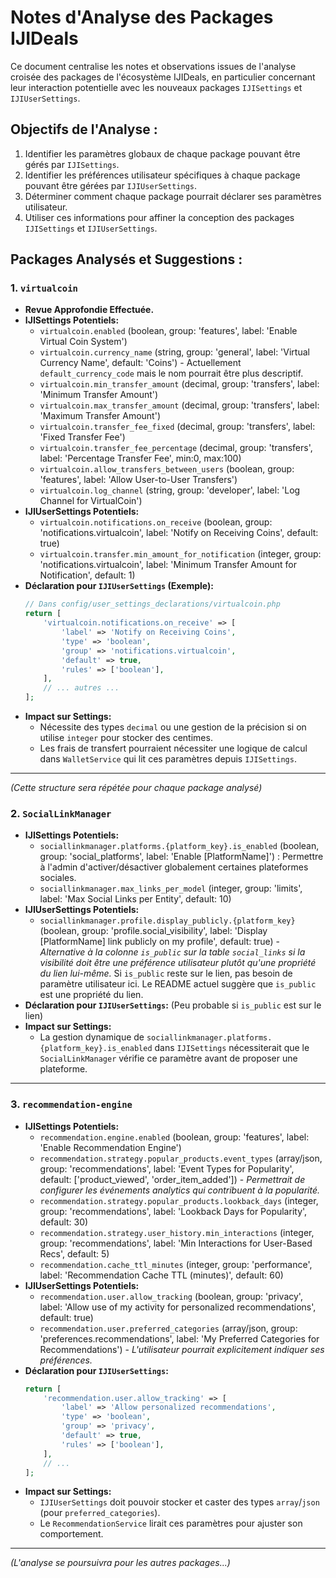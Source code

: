 # Notes d'Analyse des Packages IJIDeals

Ce document centralise les notes et observations issues de l'analyse croisée des packages de l'écosystème IJIDeals, en particulier concernant leur interaction potentielle avec les nouveaux packages `IJISettings` et `IJIUserSettings`.

## Objectifs de l'Analyse :

1.  Identifier les paramètres globaux de chaque package pouvant être gérés par `IJISettings`.
2.  Identifier les préférences utilisateur spécifiques à chaque package pouvant être gérées par `IJIUserSettings`.
3.  Déterminer comment chaque package pourrait déclarer ses paramètres utilisateur.
4.  Utiliser ces informations pour affiner la conception des packages `IJISettings` et `IJIUserSettings`.

## Packages Analysés et Suggestions :

### 1. `virtualcoin`
*   **Revue Approfondie Effectuée.**
*   **IJISettings Potentiels:**
    *   `virtualcoin.enabled` (boolean, group: 'features', label: 'Enable Virtual Coin System')
    *   `virtualcoin.currency_name` (string, group: 'general', label: 'Virtual Currency Name', default: 'Coins') - Actuellement `default_currency_code` mais le nom pourrait être plus descriptif.
    *   `virtualcoin.min_transfer_amount` (decimal, group: 'transfers', label: 'Minimum Transfer Amount')
    *   `virtualcoin.max_transfer_amount` (decimal, group: 'transfers', label: 'Maximum Transfer Amount')
    *   `virtualcoin.transfer_fee_fixed` (decimal, group: 'transfers', label: 'Fixed Transfer Fee')
    *   `virtualcoin.transfer_fee_percentage` (decimal, group: 'transfers', label: 'Percentage Transfer Fee', min:0, max:100)
    *   `virtualcoin.allow_transfers_between_users` (boolean, group: 'features', label: 'Allow User-to-User Transfers')
    *   `virtualcoin.log_channel` (string, group: 'developer', label: 'Log Channel for VirtualCoin')
*   **IJIUserSettings Potentiels:**
    *   `virtualcoin.notifications.on_receive` (boolean, group: 'notifications.virtualcoin', label: 'Notify on Receiving Coins', default: true)
    *   `virtualcoin.transfer.min_amount_for_notification` (integer, group: 'notifications.virtualcoin', label: 'Minimum Transfer Amount for Notification', default: 1)
*   **Déclaration pour `IJIUserSettings` (Exemple):**
    ```php
    // Dans config/user_settings_declarations/virtualcoin.php
    return [
        'virtualcoin.notifications.on_receive' => [
            'label' => 'Notify on Receiving Coins',
            'type' => 'boolean',
            'group' => 'notifications.virtualcoin',
            'default' => true,
            'rules' => ['boolean'],
        ],
        // ... autres ...
    ];
    ```
*   **Impact sur Settings:**
    *   Nécessite des types `decimal` ou une gestion de la précision si on utilise `integer` pour stocker des centimes.
    *   Les frais de transfert pourraient nécessiter une logique de calcul dans `WalletService` qui lit ces paramètres depuis `IJISettings`.

---

*(Cette structure sera répétée pour chaque package analysé)*

### 2. `SocialLinkManager`
*   **IJISettings Potentiels:**
    *   `sociallinkmanager.platforms.{platform_key}.is_enabled` (boolean, group: 'social_platforms', label: 'Enable [PlatformName]') : Permettre à l'admin d'activer/désactiver globalement certaines plateformes sociales.
    *   `sociallinkmanager.max_links_per_model` (integer, group: 'limits', label: 'Max Social Links per Entity', default: 10)
*   **IJIUserSettings Potentiels:**
    *   `sociallinkmanager.profile.display_publicly.{platform_key}` (boolean, group: 'profile.social_visibility', label: 'Display [PlatformName] link publicly on my profile', default: true) - *Alternative à la colonne `is_public` sur la table `social_links` si la visibilité doit être une préférence utilisateur plutôt qu'une propriété du lien lui-même.* Si `is_public` reste sur le lien, pas besoin de paramètre utilisateur ici. Le README actuel suggère que `is_public` est une propriété du lien.
*   **Déclaration pour `IJIUserSettings`:** (Peu probable si `is_public` est sur le lien)
*   **Impact sur Settings:**
    *   La gestion dynamique de `sociallinkmanager.platforms.{platform_key}.is_enabled` dans `IJISettings` nécessiterait que le `SocialLinkManager` vérifie ce paramètre avant de proposer une plateforme.

---

### 3. `recommendation-engine`
*   **IJISettings Potentiels:**
    *   `recommendation.engine.enabled` (boolean, group: 'features', label: 'Enable Recommendation Engine')
    *   `recommendation.strategy.popular_products.event_types` (array/json, group: 'recommendations', label: 'Event Types for Popularity', default: ['product_viewed', 'order_item_added']) - *Permettrait de configurer les événements analytics qui contribuent à la popularité.*
    *   `recommendation.strategy.popular_products.lookback_days` (integer, group: 'recommendations', label: 'Lookback Days for Popularity', default: 30)
    *   `recommendation.strategy.user_history.min_interactions` (integer, group: 'recommendations', label: 'Min Interactions for User-Based Recs', default: 5)
    *   `recommendation.cache_ttl_minutes` (integer, group: 'performance', label: 'Recommendation Cache TTL (minutes)', default: 60)
*   **IJIUserSettings Potentiels:**
    *   `recommendation.user.allow_tracking` (boolean, group: 'privacy', label: 'Allow use of my activity for personalized recommendations', default: true)
    *   `recommendation.user.preferred_categories` (array/json, group: 'preferences.recommendations', label: 'My Preferred Categories for Recommendations') - *L'utilisateur pourrait explicitement indiquer ses préférences.*
*   **Déclaration pour `IJIUserSettings`:**
    ```php
    return [
        'recommendation.user.allow_tracking' => [
            'label' => 'Allow personalized recommendations',
            'type' => 'boolean',
            'group' => 'privacy',
            'default' => true,
            'rules' => ['boolean'],
        ],
        // ...
    ];
    ```
*   **Impact sur Settings:**
    *   `IJIUserSettings` doit pouvoir stocker et caster des types `array`/`json` (pour `preferred_categories`).
    *   Le `RecommendationService` lirait ces paramètres pour ajuster son comportement.

---
*(L'analyse se poursuivra pour les autres packages...)*
